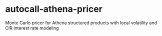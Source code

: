 # autocall-athena-pricer
Monte Carlo pricer for Athena structured products with local volatility and CIR interest rate modeling

